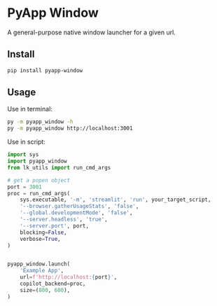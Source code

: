 # PyApp Window

A general-purpose native window launcher for a given url.

## Install

```sh
pip install pyapp-window
```

## Usage

Use in terminal:

```sh
py -m pyapp_window -h
py -m pyapp_window http://localhost:3001
```

Use in script:

```py
import sys
import pyapp_window
from lk_utils import run_cmd_args

# get a popen object
port = 3001
proc = run_cmd_args(
    sys.executable, '-m', 'streamlit', 'run', your_target_script,
    '--browser.gatherUsageStats', 'false',
    '--global.developmentMode', 'false',
    '--server.headless', 'true',
    '--server.port', port,
    blocking=False,
    verbose=True,
)


pyapp_window.launch(
    'Example App',
    url=f'http://localhost:{port}',
    copilot_backend=proc,
    size=(800, 600),
)
```
